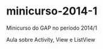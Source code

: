minicurso-2014-1
================
Minicurso do GAP no período 2014/1

Aula sobre Activity, View e ListView
